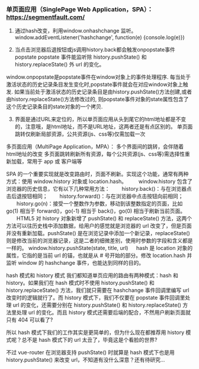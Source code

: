 ### 单页面应用（SinglePage Web Application，SPA）：https://segmentfault.com/
1. 通过hash改变，利用window.onhashchange 监听。
window.addEventListener('hashchange', function(e) {console.log(e)})

2. 当点击浏览器后退按钮或js调用history.back都会触发onpopstate事件
popstate
popstate 事件能监听除 history.pushState() 和 history.replaceState() 外 url 的变化。

window.onpopstate是popstate事件在window对象上的事件处理程序.
每当处于激活状态的历史记录条目发生变化时,popstate事件就会在对应window对象上触发. 如果当前处于激活状态的历史记录条目是由history.pushState()方法创建,或者由history.replaceState()方法修改过的, 则popstate事件对象的state属性包含了这个历史记录条目的state对象的一个拷贝.

3. 界面是通过URL来定位的，所以单页面应用从头到尾它的html地址都是不变的，注意哦，是html地址，而不是URL地址，这两者还是有点区别的。
单页面跳转仅刷新局部资源，公共资源(js、css等)仅需加载一次

多页面应用（MultiPage Application，MPA）：
多个界面间的跳转，会伴随着html地址的改变
多页面跳转刷新所有资源，每个公共资源(js、css等)需选择性重新加载，常用于 app 或 客户端等


SPA 的一个重要实现就是改变路由时，页面不刷新。实现这个功能，通常有两种方式：使用 window.history 对象或 location.hash。
　　window.history 包含了浏览器的历史信息，它有以下几种常用方法：
　　history.back()：与在浏览器点击后退按钮相同；
　　history.forward()：与在浏览器中点击按钮向前相同；
　　history.go(n)：接受一个整数作为参数，移动到该整数指定的页面，比如 go(1) 相当于 forward()，go(-1) 相当于 back()，go(0) 相当于刷新当前页面。
　　HTML5 对 history 对象新增了 pushState() 和 replaceState() 方法，这两个方法可以往历史栈中添加数据，给用户的感觉就是浏览器的 url 改变了，但是页面并没有重新加载。pushState() 是在浏览记录中添加一个新记录，replaceState() 则是修改当前的浏览器记录，这是二者的细微差别，使用时参数的字段和含义都是一样的。
  window.history.pushState(state, title, url)
　 hash 是 location 对象的属性，它指的是当前 url 的锚，也就是从 # 号开始的部分。修改 location.hash 并监听 window 的 hashchange 事件，也能达到同样的目的。


hash 模式和 history 模式
我们都知道单页应用的路由有两种模式：hash 和 history。如果我们在 hash 模式时不使用 history.pushState() 和 history.replaceState() 方法，我们就只需要在 hashchange 事件回调里编写 url 改变时的逻辑就行了。而 history 模式下，我们不仅要在 popstate 事件回调里处理 url 的变化，还需要分别在 history.pushState() 和 history.replaceState() 方法里处理 url 的变化。而且 history 模式还需要后端的配合，不然用户刷新页面就只有 404 可以看了?

所以 hash 模式下我们的工作其实是更简单的，但为什么现在都推荐用 history 模式呢？总不是 hash 模式下的 url 太丑了，毕竟这是个看脸的世界?

不过 vue-router 在浏览器支持 pushState() 时就算是 hash 模式下也是用 history.pushState() 来改变 url，不知道有没什么深意？还有待研究...
